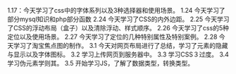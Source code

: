 1.17：今天学习了css中的字体系列以及3种选择器和使用场景。
1.24 今天学习了部分mysql知识和php部分函数
2.24 今天学习了CSS的内外边距。
2.25  今天学习了CSS的浮动布局（盒子）以及清除浮动、样式顺序。
2.26 今天学习了css的5种定位以及使用场景。
2.27 今天学习了定位的几种特别属性及特别案例。
2.28 今天学习了淘宝焦点图的制作。
3.1 今天对网页布局进行了总结，学习了元素的隐藏与显示以及字体图标。
3.2 学习上传网页到服务器中。
3.3 学习CSS３过度。
3.4　学习伪元素学则其。
3.5 开始学习JS，了解了数据类型，转换类型。

